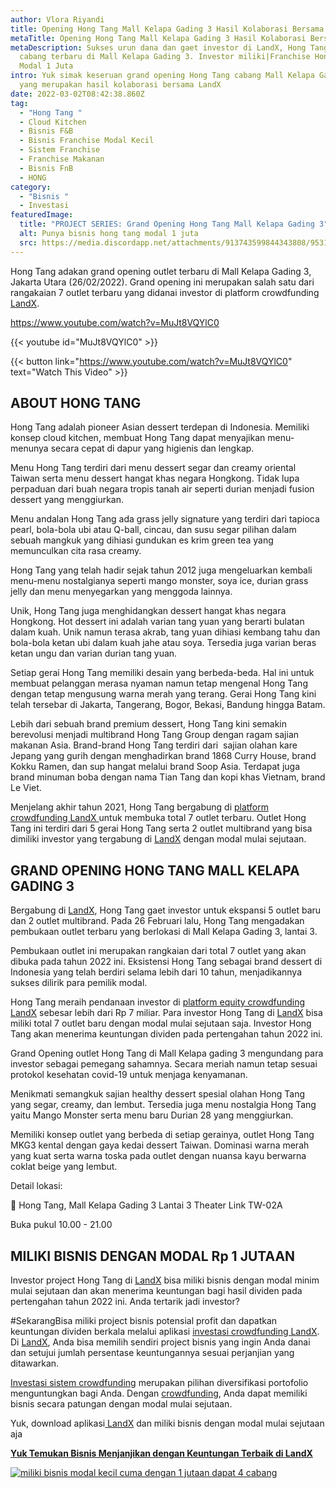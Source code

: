 ```yaml
---
author: Vlora Riyandi
title: Opening Hong Tang Mall Kelapa Gading 3 Hasil Kolaborasi Bersama LandX
metaTitle: Opening Hong Tang Mall Kelapa Gading 3 Hasil Kolaborasi Bersama LandX
metaDescription: Sukses urun dana dan gaet investor di LandX, Hong Tang buka
  cabang terbaru di Mall Kelapa Gading 3. Investor miliki|Franchise Hong Tang
  Modal 1 Juta
intro: Yuk simak keseruan grand opening Hong Tang cabang Mall Kelapa Gading 3
  yang merupakan hasil kolaborasi bersama LandX
date: 2022-03-02T08:42:38.860Z
tag:
  - "Hong Tang "
  - Cloud Kitchen
  - Bisnis F&B
  - Bisnis Franchise Modal Kecil
  - Sistem Franchise
  - Franchise Makanan
  - Bisnis FnB
  - HONG
category:
  - "Bisnis "
  - Investasi
featuredImage:
  title: "PROJECT SERIES: Grand Opening Hong Tang Mall Kelapa Gading 3"
  alt: Punya bisnis hong tang modal 1 juta
  src: https://media.discordapp.net/attachments/913743599844343808/953187514309574676/Hongtang_listing_di_LandX.webp?width=919&height=517
---
```

Hong Tang adakan grand opening outlet terbaru di Mall Kelapa Gading 3, Jakarta Utara (26/02/2022). Grand opening ini merupakan salah satu dari rangakaian 7 outlet terbaru yang didanai investor di platform crowdfunding [LandX](https://landx.id/).

https://www.youtube.com/watch?v=MuJt8VQYlC0

{{< youtube id="MuJt8VQYlC0" >}}

{{< button link="https://www.youtube.com/watch?v=MuJt8VQYlC0" text="Watch This Video" >}}

## ABOUT HONG TANG

Hong Tang adalah pioneer Asian dessert terdepan di Indonesia. Memiliki konsep cloud kitchen, membuat Hong Tang dapat menyajikan menu-menunya secara cepat di dapur yang higienis dan lengkap. 

Menu Hong Tang terdiri dari menu dessert segar dan creamy oriental Taiwan serta menu dessert hangat khas negara Hongkong. Tidak lupa perpaduan dari buah negara tropis tanah air seperti durian menjadi fusion dessert yang menggiurkan.

Menu andalan Hong Tang ada grass jelly signature yang terdiri dari tapioca pearl, bola-bola ubi atau Q-ball, cincau, dan susu segar pilihan dalam sebuah mangkuk yang dihiasi gundukan es krim green tea yang memunculkan cita rasa creamy. 

Hong Tang yang telah hadir sejak tahun 2012 juga mengeluarkan kembali menu-menu nostalgianya seperti mango monster, soya ice, durian grass jelly dan menu menyegarkan yang menggoda lainnya.

Unik, Hong Tang juga menghidangkan dessert hangat khas negara Hongkong. Hot dessert ini adalah varian tang yuan yang berarti bulatan dalam kuah. Unik namun terasa akrab, tang yuan dihiasi kembang tahu dan bola-bola ketan ubi dalam kuah jahe atau soya. Tersedia juga varian beras ketan ungu dan varian durian tang yuan.

Setiap gerai Hong Tang memiliki desain yang berbeda-beda. Hal ini untuk membuat pelanggan merasa nyaman namun tetap mengenal Hong Tang dengan tetap mengusung warna merah yang terang. Gerai Hong Tang kini telah tersebar di Jakarta, Tangerang, Bogor, Bekasi, Bandung hingga Batam.

Lebih dari sebuah brand premium dessert, Hong Tang kini semakin berevolusi menjadi multibrand Hong Tang Group dengan ragam sajian makanan Asia. Brand-brand Hong Tang terdiri dari  sajian olahan kare Jepang yang gurih dengan menghadirkan brand 1868 Curry House, brand Kokku Ramen, dan sup hangat melalui brand Soop Asia. Terdapat juga brand minuman boba dengan nama Tian Tang dan kopi khas Vietnam, brand Le Viet.

Menjelang akhir tahun 2021, Hong Tang bergabung di [platform crowdfunding LandX ](https://landx.id/)untuk membuka total 7 outlet terbaru. Outlet Hong Tang ini terdiri dari 5 gerai Hong Tang serta 2 outlet multibrand yang bisa dimiliki investor yang tergabung di [LandX](https://landx.id/) dengan modal mulai sejutaan.

## GRAND OPENING HONG TANG MALL KELAPA GADING 3

Bergabung di [LandX](https://landx.id/), Hong Tang gaet investor untuk ekspansi 5 outlet baru dan 2 outlet multibrand. Pada 26 Februari lalu, Hong Tang mengadakan pembukaan outlet terbaru yang berlokasi di Mall Kelapa Gading 3, lantai 3.

Pembukaan outlet ini merupakan rangkaian dari total 7 outlet yang akan dibuka pada tahun 2022 ini. Eksistensi Hong Tang sebagai brand dessert di Indonesia yang telah berdiri selama lebih dari 10 tahun, menjadikannya sukses dilirik para pemilik modal. 

Hong Tang meraih pendanaan investor di [platform equity crowdfunding LandX](https://landx.id/) sebesar lebih dari Rp 7 miliar. Para investor Hong Tang di [LandX](https://landx.id/) bisa miliki total 7 outlet baru dengan modal mulai sejutaan saja. Investor Hong Tang akan menerima keuntungan dividen pada pertengahan tahun 2022 ini.

Grand Opening outlet Hong Tang di Mall Kelapa gading 3 mengundang para investor sebagai pemegang sahamnya. Secara meriah namun tetap sesuai protokol kesehatan covid-19 untuk menjaga kenyamanan. 

Menikmati semangkuk sajian healthy dessert spesial olahan Hong Tang yang segar, creamy, dan lembut. Tersedia juga menu nostalgia Hong Tang yaitu Mango Monster serta menu baru Durian 28 yang menggiurkan.

Memiliki konsep outlet yang berbeda di setiap gerainya, outlet Hong Tang MKG3 kental dengan gaya kedai dessert Taiwan. Dominasi warna merah yang kuat serta warna toska pada outlet dengan nuansa kayu berwarna coklat beige yang lembut.

Detail lokasi:

📍 Hong Tang, Mall Kelapa Gading 3 Lantai 3 Theater Link TW-02A

Buka pukul 10.00 - 21.00

## MILIKI BISNIS DENGAN MODAL Rp 1 JUTAAN

Investor project Hong Tang di [LandX](https://landx.id/) bisa miliki bisnis dengan modal minim mulai sejutaan dan akan menerima keuntungan bagi hasil dividen pada pertengahan tahun 2022 ini. Anda tertarik jadi investor?

\#SekarangBisa miliki project bisnis potensial profit dan dapatkan keuntungan dividen berkala melalui aplikasi [investasi crowdfunding LandX](https://landx.id/project/?utm_source=Blog&utm_medium=organic+keyword&utm_campaign=blog&utm_id=Blog). Di [LandX](https://landx.id/), Anda bisa memilih sendiri project bisnis yang ingin Anda danai dan setujui jumlah persentase keuntungannya sesuai perjanjian yang ditawarkan.

[Investasi sistem crowdfunding](https://landx.id/) merupakan pilihan diversifikasi portofolio menguntungkan bagi Anda. Dengan [crowdfunding](https://landx.id/), Anda dapat memiliki bisnis secara patungan dengan modal mulai sejutaan.

Yuk, download aplikasi[ LandX](https://landx.id/project/?utm_source=Blog&utm_medium=organic+keyword&utm_campaign=blog&utm_id=Blog) dan miliki bisnis dengan modal mulai sejutaan aja

**[Yuk Temukan Bisnis Menjanjikan dengan Keuntungan Terbaik di LandX](https://landx.id/project/?utm_source=Blog&utm_medium=organic+keyword&utm_campaign=blog&utm_id=Blog)**

[![miliki bisnis modal kecil cuma dengan 1 jutaan dapat 4 cabang ](https://accountgram-production.sfo2.cdn.digitaloceanspaces.com/landx_ghost/2021/11/jadi-owner-bisnis-hanya-1-jutaan-dengan-cuan-yang-sangat-menjanjikan.png)](https://landx.id/project/?utm_source=Blog&utm_medium=organic+keyword&utm_campaign=blog&utm_id=Blog)

<!--EndFragment-->